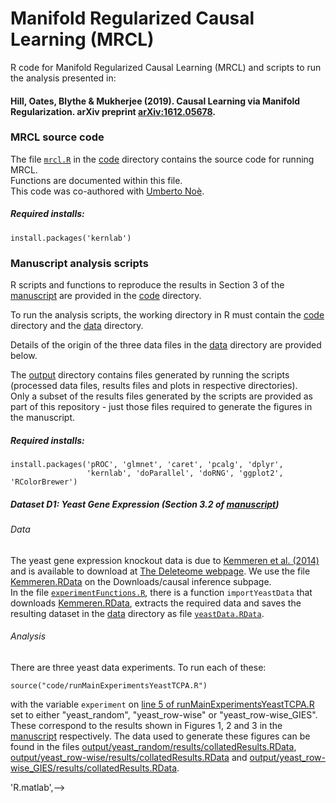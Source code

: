 # Manifold Regularized Causal Learning (MRCL)
R code for Manifold Regularized Causal Learning (MRCL) and scripts to run the analysis presented in:
#### Hill, Oates, Blythe &amp; Mukherjee (2019). Causal Learning via Manifold Regularization. arXiv preprint [arXiv:1612.05678](https://arxiv.org/abs/1612.05678).

### MRCL source code
The file [`mrcl.R`](./code/mrcl.R) in the [code](code) directory contains the source code for running MRCL.  
Functions are documented within this file.  
This code was co-authored with [Umberto Noè](https://github.com/unoe). 

##### Required installs:
```
install.packages('kernlab')
```

### Manuscript analysis scripts

R scripts and functions to reproduce the results in Section 3 of the [manuscript](https://arxiv.org/abs/1612.05678) are provided in the [code](code) directory.  

To run the analysis scripts, the working directory in R must contain the [code](code) directory and the [data](data) directory.  

Details of the origin of the three data files in the [data](data) directory are provided below.  

The [output](output) directory contains files generated by running the scripts (processed data files, results files and plots in respective directories).  
Only a subset of the results files generated by the scripts are provided as part of this repository - just those files required to generate the figures in the manuscript.

##### Required installs:
```
install.packages('pROC', 'glmnet', 'caret', 'pcalg', 'dplyr', 
                 'kernlab', 'doParallel', 'doRNG', 'ggplot2', 'RColorBrewer')
```

##### Dataset D1: Yeast Gene Expression (Section 3.2 of [manuscript](https://arxiv.org/abs/1612.05678))

###### Data
The yeast gene expression knockout data is due to [Kemmeren et al. (2014)](https://www.cell.com/abstract/S0092-8674(14)00342-0) and is available to download at [The Deleteome webpage](http://deleteome.holstegelab.nl/). We use the file [Kemmeren.RData](http://deleteome.holstegelab.nl/data/downloads/causal_inference/Kemmeren.RData) on the Downloads/causal inference subpage.  
In the file [`experimentFunctions.R`](code/experimentFunctions.R), there is a function `importYeastData` that downloads [Kemmeren.RData](http://deleteome.holstegelab.nl/data/downloads/causal_inference/Kemmeren.RData), extracts the required data and saves the resulting dataset in the [data](data) directory as file [`yeastData.RData`](data/yeastData.RData).

###### Analysis
There are three yeast data experiments. To run each of these:
```
source("code/runMainExperimentsYeastTCPA.R")
```
with the variable `experiment` on [line 5 of runMainExperimentsYeastTCPA.R](https://github.com/Steven-M-Hill/MRCL/blob/b772511d7f5b77f6889b6dc9aef5ad2b03c25ae3/code/runMainExperimentsYeastTCPA.R#L5) set to either "yeast_random", "yeast_row-wise" or "yeast_row-wise_GIES". These correspond to the results shown in Figures 1, 2 and 3 in the [manuscript](https://arxiv.org/abs/1612.05678) respectively. The data used to generate these figures can be found in the files [output/yeast_random/results/collatedResults.RData](output/yeast_random/results/collatedResults.RData), [output/yeast_row-wise/results/collatedResults.RData](output/yeast_row-wise/results/collatedResults.RData) and [output/yeast_row-wise_GIES/results/collatedResults.RData](output/yeast_row-wise_GIES/results/collatedResults.RData).

'R.matlab',--> 
